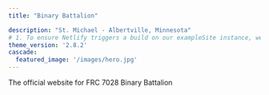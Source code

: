 ```yaml
---
title: "Binary Battalion"

description: "St. Michael - Albertville, Minnesota"
# 1. To ensure Netlify triggers a build on our exampleSite instance, we need to change a file in the exampleSite directory.
theme_version: '2.8.2'
cascade:
  featured_image: '/images/hero.jpg'
---
```

The official website for FRC 7028 Binary Battalion
